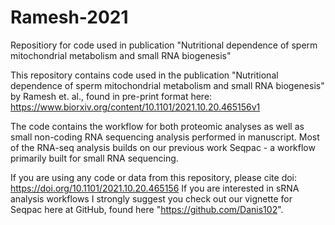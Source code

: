 # Ramesh-2021
Repositiory for code used in publication "Nutritional dependence of sperm mitochondrial metabolism and small RNA biogenesis"

This repository contains code used in the publication "Nutritional dependence of sperm mitochondrial metabolism and small RNA biogenesis" by Ramesh et. al., found in pre-print format here: https://www.biorxiv.org/content/10.1101/2021.10.20.465156v1

The code contains the workflow for both proteomic analyses as well as small non-coding RNA sequencing analysis performed in manuscript. 
Most of the RNA-seq analysis builds on our previous work Seqpac - a workflow primarily built for small RNA sequencing. 

If you are using any code or data from this repository, please cite doi: https://doi.org/10.1101/2021.10.20.465156 
If you are interested in sRNA analysis workflows I strongly suggest you check out our vignette for Seqpac here at GitHub, found here
"https://github.com/Danis102". 
